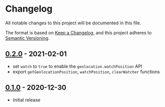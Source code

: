# Changelog

All notable changes to this project will be documented in this file.

The format is based on [Keep a Changelog](https://keepachangelog.com/en/1.0.0/),
and this project adheres to [Semantic Versioning](https://semver.org/spec/v2.0.0.html).

## [0.2.0](https://github.com/metonym/svelte-geolocation/releases/tag/v0.2.0) - 2021-02-01

- set `watch` to `true` to enable the `geolocation.watchPosition` API
- export `getGeolocationPosition`, `watchPosition`, `clearWatcher` functions

## [0.1.0](https://github.com/metonym/svelte-geolocation/releases/tag/v0.1.0) - 2020-12-30

- Initial release
